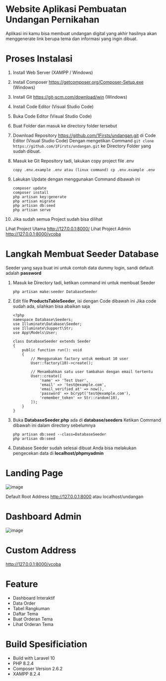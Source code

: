 # Website Aplikasi Pembuatan Undangan Pernikahan 
Aplikasi ini kamu bisa membuat undangan digital yang akhir hasilnya akan menggenerate link berupa tema dan informasi yang ingin dibuat.

# Proses Instalasi
1. Install Web Server (XAMPP / Windows)
2. Install Composer https://getcomposer.org/Composer-Setup.exe (Windows)
3. Install Git https://git-scm.com/download/win (Windows)
4. Install Code Editor (Visual Studio Code)
5. Buka Code Editor (Visual Studio Code)
6. Buat Folder dan masuk ke directory folder tersebut
7. Download Repository https://github.com/1Firsts/undangan.git di Code Editor (Visual Studio Code)
Dengan mengetikan Command ```git clone https://github.com/1Firsts/undangan.git``` ke Directory Folder yang sudah dibuat.
8. Masuk ke Git Repository tadi, lakukan copy project file .env

    ```copy .env.example .env atau (linux command) cp .env.example .env```

9. Lakukan Update dengan menggunakan Command dibawah ini

    ```
    composer update
    composer install
    php artisan key:generate
    php artisan migrate
    php artisan db:seed
    php artisan serve 
    ```

10. Jika sudah semua Project sudah bisa dilihat

Lihat Project Utama http://127.0.0.1:8000/
Lihat Project Admin http://127.0.0.1:8000/vcoba

# Langkah Membuat Seeder Database
Seeder yang saya buat ini untuk contoh data dummy login, sandi default adalah **password**
1. Masuk ke Directory tadi, ketikan command ini untuk membuat Seeder

    ```
    php artisan make:seeder DatabaseSeeder
    ```
    
3. Edit file **ProductsTableSeeder**, isi dengan Code dibawah ini
Jika code sudah ada, silahkan bisa abaikan saja

    ```
    <?php
    namespace Database\Seeders;
    use Illuminate\Database\Seeder;
    use Illuminate\Support\Str;
    use App\Models\User;

    class DatabaseSeeder extends Seeder
    {
        public function run(): void
        {
            // Menggunakan factory untuk membuat 10 user
            User::factory(10)->create();
            
            // Menambahkan satu user tambahan dengan email tertentu
            User::create([
                'name' => 'Test User',
                'email' => 'test@example.com',
                'email_verified_at' => now(),
                'password' => bcrypt('test@example.com'),
                'remember_token' => Str::random(10),
            ]);
        }
    }
    ```
    
4. Buka **DatabaseSeeder.php** ada di **database/seeders**
Ketikan Command dibawah ini dalam directory sebelumnya

    ```
    php artisan db:seed --class=DatabaseSeeder
    php artisan db:seed
    ```
    
5. Database Seeder sudah selesai dibuat
Anda bisa melakukan pengecekan data di **localhost/phpmyadmin**

# Landing Page
![image](https://github.com/1Firsts/undangan/assets/26076138/98a227c1-5d49-4f4a-a48f-ea810f34012e)

Default Root Address
http://127.0.0.1:8000 atau localhost/undangan

# Dashboard Admin
![image](https://github.com/1Firsts/undangan/assets/26076138/8b2326a3-3eb2-4d1c-ad67-fd1dd1a2df73)

# Custom Address
http://127.0.0.1:8000/vcoba

# Feature
- Dashboard Interaktif
- Data Order
- Tabel Rangkuman
- Daftar Tema
- Buat Orderan Tema
- Lihat Orderan Tema

# Build Spesificiation
- Build with Laravel 10
- PHP 8.2.4
- Composer Version 2.6.2
- XAMPP 8.2.4

